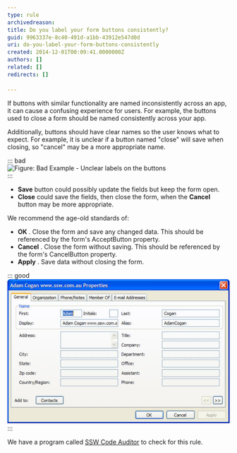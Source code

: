 ```yaml
---
type: rule
archivedreason: 
title: Do you label your form buttons consistently?
guid: 9963337e-8c40-491d-a1bb-43912e547d0d
uri: do-you-label-your-form-buttons-consistently
created: 2014-12-01T00:09:41.0000000Z
authors: []
related: []
redirects: []

---
```


If buttons with similar functionality are named inconsistently across an app, it can cause a confusing experience for users. For example, the buttons used to close a form should be named consistently across your app.

Additionally, buttons should have clear names so the user knows what to expect. For example, it is unclear if a button named "close" will save when closing, so "cancel" may be a more appropriate name.

<!--endintro-->

::: bad  
![Figure: Bad Example - Unclear labels on the buttons](../../assets/ButtonLabels\_Bad.gif)  
:::

* **Save** button could possibly update the fields but keep the form open.
* **Close** could save the fields, then close the form, when the 
       **Cancel** button may be more appropriate.


We recommend the age-old standards of:

* **OK** . Close the form and save any changed data. This should be referenced by the form's AcceptButton property.
* **Cancel** . Close the form without saving. This should be referenced by the form's CancelButton property.
* **Apply** . Save data without closing the form.



::: good  
![Figure: Good Example - This form uses the standard button naming standards (and has the Default buttons set!)](../../assets/OKCancelExampleDialog.jpg)  
:::

We have a program called     [SSW Code Auditor](http://www.ssw.com.au/ssw/CodeAuditor/) to check for this rule.
